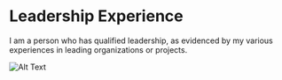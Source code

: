 # Leadership Experience
I am a person who has qualified leadership, as evidenced by my various experiences in leading organizations or projects. 

![Alt Text](https://drive.google.com/file/d/1ZHKFO30ZowPzq5RbZHze6pgh4-_Xob5I/view?usp=sharing)
